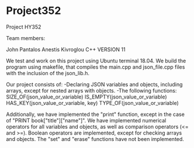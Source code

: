 # Project352
Project HY352

Team members:

John Pantalos
Anestis Kivroglou
C++ VERSION 11

We test and work on this project using Ubuntu terminal 18.04. We build the program using makefile, that compiles the main.cpp and json_file.cpp files with the inclusion of the json_lib.h.

Our project consists of:
-Declaring JSON variables and objects, including arrays, except for nested arrays with objects.
-The following functions:
    SIZE_OF(json_value_or_variable)
    IS_EMPTY(json_value_or_variable)
    HAS_KEY(json_value_or_variable, key)
    TYPE_OF(json_value_or_variable)

Additionally, we have implemented the "print" function, except in the case of "PRINT book["title"]["name"]". We have implemented numerical operators for all variables and objects, as well as comparison operators (<= and >=).
Boolean operators are implemented, except for checking arrays and objects. The "set" and "erase" functions have not been implemented.

